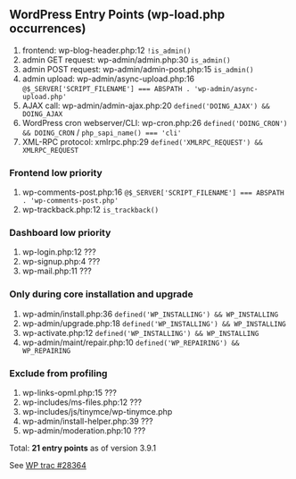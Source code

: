 ## WordPress Entry Points (wp-load.php occurrences)

1. frontend: wp-blog-header.php:12 `!is_admin()`
1. admin GET request: wp-admin/admin.php:30 `is_admin()`
1. admin POST request: wp-admin/admin-post.php:15 `is_admin()`
1. admin upload: wp-admin/async-upload.php:16 `@$_SERVER['SCRIPT_FILENAME'] === ABSPATH . 'wp-admin/async-upload.php'`
1. AJAX call: wp-admin/admin-ajax.php:20 `defined('DOING_AJAX') && DOING_AJAX`
1. WordPress cron webserver/CLI: wp-cron.php:26 `defined('DOING_CRON') && DOING_CRON` / `php_sapi_name() === 'cli'`
1. XML-RPC protocol: xmlrpc.php:29 `defined('XMLRPC_REQUEST') && XMLRPC_REQUEST`

### Frontend low priority

1. wp-comments-post.php:16 `@$_SERVER['SCRIPT_FILENAME'] === ABSPATH . 'wp-comments-post.php'`
1. wp-trackback.php:12 `is_trackback()`

### Dashboard low priority

1. wp-login.php:12 ???
1. wp-signup.php:4 ???
1. wp-mail.php:11 ???

### Only during core installation and upgrade

1. wp-admin/install.php:36 `defined('WP_INSTALLING') && WP_INSTALLING`
1. wp-admin/upgrade.php:18 `defined('WP_INSTALLING') && WP_INSTALLING`
1. wp-activate.php:12 `defined('WP_INSTALLING') && WP_INSTALLING`
1. wp-admin/maint/repair.php:10 `defined('WP_REPAIRING') && WP_REPAIRING`

### Exclude from profiling

1. wp-links-opml.php:15 ???
1. wp-includes/ms-files.php:12 ???
1. wp-includes/js/tinymce/wp-tinymce.php
1. wp-admin/install-helper.php:39 ???
1. wp-admin/moderation.php:10 ???

Total: **21 entry points** as of version 3.9.1

See [WP trac #28364](https://core.trac.wordpress.org/ticket/28364)
